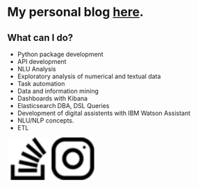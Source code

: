 # My personal blog [here](https://c-student-blog.vercel.app/).

## What can I do?

* Python package development
* API development
* NLU Analysis
* Exploratory analysis of numerical and textual data
* Task automation
* Data and information mining
* Dashboards with Kibana
* Elasticsearch DBA, DSL Queries
* Development of digital assistents with IBM Watson Assistant
* NLU/NLP concepts.
* ETL

[![Foo](https://raw.githubusercontent.com/SClovesgtx/pics/4e9fe77bc8a4a16f746221a8f7eb77501106e04b/stack-overflow2.svg)](https://stackoverflow.com/users/6693125/cloves-paiva?tab=profile)   [![Foo](https://raw.githubusercontent.com/SClovesgtx/pics/6e248bc61e9bae48bb052d78ee9257f603564cdd/instagram2.svg)](https://www.instagram.com/clovesgtx/)
